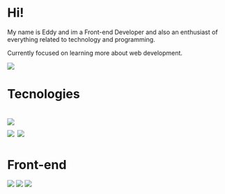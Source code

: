 <h1> Hi! </h1> 
<p>My name is Eddy and im a Front-end Developer and also an enthusiast of everything related to technology and programming.</p>
<p>Currently focused on learning more about web development.</p>
<a href="https://www.linkedin.com/in/eddy-guarinello/"><img src="https://img.shields.io/badge/LinkedIn-0077B5?style=for-the-badge&logo=linkedin&logoColor=white"/></a>
<h1>Tecnologies<h1>
<img src="https://img.shields.io/badge/Visual_Studio-5C2D91?style=for-the-badge&logo=visual%20studio&logoColor=white" />
<br>
<img src="https://img.shields.io/badge/Git-F05032?style=for-the-badge&logo=git&logoColor=white" />
<img src="https://img.shields.io/badge/GitHub-100000?style=for-the-badge&logo=github&logoColor=white" />

<br>
<h1>Front-end</h1>
<img src="https://img.shields.io/badge/HTML5-E34F26?style=for-the-badge&logo=html5&logoColor=white" />
<img src="https://img.shields.io/badge/CSS3-1572B6?style=for-the-badge&logo=css3&logoColor=white" />
<img src="https://img.shields.io/badge/JavaScript-F7DF1E?style=for-the-badge&logo=javascript&logoColor=black" />
